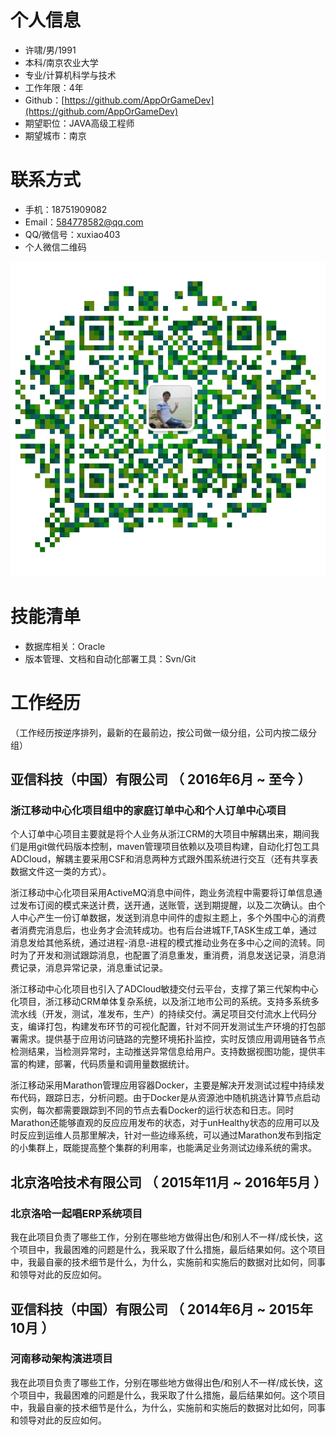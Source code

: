 # 个人信息

 - 许啸/男/1991 
 - 本科/南京农业大学
 - 专业/计算机科学与技术 
 - 工作年限：4年
 - Github：[https://github.com/AppOrGameDev](https://github.com/AppOrGameDev) 
 - 期望职位：JAVA高级工程师
 - 期望城市：南京


# 联系方式

- 手机：18751909082 
- Email：584778582@qq.com 
- QQ/微信号：xuxiao403 
- 个人微信二维码

![扫码加好友](/pic/WeiXin.jpg "请扫描二维码联系我")


# 技能清单
- 数据库相关：Oracle
- 版本管理、文档和自动化部署工具：Svn/Git

      
# 工作经历
（工作经历按逆序排列，最新的在最前边，按公司做一级分组，公司内按二级分组）


## 亚信科技（中国）有限公司 （ 2016年6月 ~ 至今 ）

### 浙江移动中心化项目组中的家庭订单中心和个人订单中心项目
个人订单中心项目主要就是将个人业务从浙江CRM的大项目中解耦出来，期间我们是用git做代码版本控制，maven管理项目依赖以及项目构建，自动化打包工具ADCloud，解耦主要采用CSF和消息两种方式跟外围系统进行交互（还有共享表数据文件这一类的方式）。

浙江移动中心化项目采用ActiveMQ消息中间件，跑业务流程中需要将订单信息通过发布订阅的模式来送计费，送开通，送账管，送到期提醒，以及二次确认。由个人中心产生一份订单数据，发送到消息中间件的虚拟主题上，多个外围中心的消费者消费完消息后，也业务才会流转成功。也有后台进城TF,TASK生成工单，通过消息发给其他系统，通过进程-消息-进程的模式推动业务在多中心之间的流转。同时为了开发和测试跟踪消息，也配置了消息重发，重消费，消息发送记录，消息消费记录，消息异常记录，消息重试记录。

浙江移动中心化项目也引入了ADCloud敏捷交付云平台，支撑了第三代架构中心化项目，浙江移动CRM单体复杂系统，以及浙江地市公司的系统。支持多系统多流水线（开发，测试，准发布，生产）的持续交付。满足项目交付流水上代码分支，编译打包，构建发布环节的可视化配置，针对不同开发测试生产环境的打包部署需求。提供基于应用访问链路的完整环境拓扑监控，实时反馈应用调用链各节点检测结果，当检测异常时，主动推送异常信息给用户。支持数据视图功能，提供丰富的构建，部署，代码质量和调用量数据统计。

浙江移动采用Marathon管理应用容器Docker，主要是解决开发测试过程中持续发布代码，跟踪日志，分析问题。由于Docker是从资源池中随机挑选计算节点启动实例，每次都需要跟踪到不同的节点去看Docker的运行状态和日志。同时Marathon还能够直观的反应应用发布的状态，对于unHealthy状态的应用可以及时反应到运维人员那里解决，针对一些边缘系统，可以通过Marathon发布到指定的小集群上，既能提高整个集群的利用率，也能满足业务测试边缘系统的需求。



## 北京洛哈技术有限公司 （ 2015年11月 ~ 2016年5月 ）

### 北京洛哈一起唱ERP系统项目 
我在此项目负责了哪些工作，分别在哪些地方做得出色/和别人不一样/成长快，这个项目中，我最困难的问题是什么，我采取了什么措施，最后结果如何。这个项目中，我最自豪的技术细节是什么，为什么，实施前和实施后的数据对比如何，同事和领导对此的反应如何。


## 亚信科技（中国）有限公司 （ 2014年6月 ~ 2015年10月 ）

### 河南移动架构演进项目 
我在此项目负责了哪些工作，分别在哪些地方做得出色/和别人不一样/成长快，这个项目中，我最困难的问题是什么，我采取了什么措施，最后结果如何。这个项目中，我最自豪的技术细节是什么，为什么，实施前和实施后的数据对比如何，同事和领导对此的反应如何。






  


